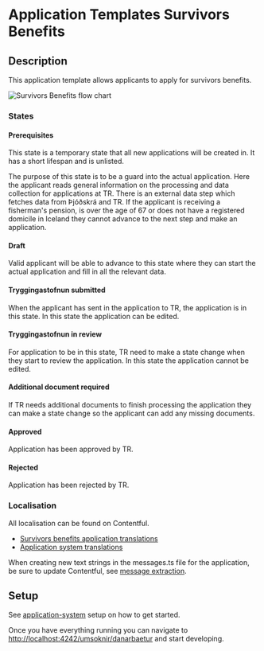 # Application Templates Survivors Benefits

## Description

This application template allows applicants to apply for survivors benefits.

![Survivors Benefits flow chart](./src/assets/survivors-benefits.png)

### States

#### Prerequisites

This state is a temporary state that all new applications will be created in. It has a short lifespan and is unlisted.

The purpose of this state is to be a guard into the actual application. Here the applicant reads general information on the processing and data collection for applications at TR. There is an external data step which fetches data from Þjóðskrá and TR. If the applicant is receiving a fisherman's pension, is over the age of 67 or does not have a registered domicile in Iceland they cannot advance to the next step and make an application.

#### Draft

Valid applicant will be able to advance to this state where they can start the actual application and fill in all the relevant data.

#### Tryggingastofnun submitted

When the applicant has sent in the application to TR, the application is in this state. In this state the application can be edited.

#### Tryggingastofnun in review

For application to be in this state, TR need to make a state change when they start to review the application. In this state the application cannot be edited.

#### Additional document required

If TR needs additional documents to finish processing the application they can make a state change so the applicant can add any missing documents.

#### Approved

Application has been approved by TR.

#### Rejected

Application has been rejected by TR.

### Localisation

All localisation can be found on Contentful.

- [Survivors benefits application translations](https://app.contentful.com/spaces/8k0h54kbe6bj/entries/sb.application)
- [Application system translations](https://app.contentful.com/spaces/8k0h54kbe6bj/entries/application.system)

When creating new text strings in the messages.ts file for the application, be sure to update Contentful, see [message extraction](../../../../localization/README.md#message-extraction).

## Setup

See [application-system](../../../../../apps/application-system/README.md) setup on how to get started.

Once you have everything running you can navigate to [http://localhost:4242/umsoknir/danarbaetur](http://localhost:4242/umsoknir/danarbaetur) and start developing.
